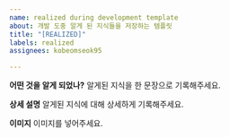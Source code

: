 ```yaml
---
name: realized during development template
about: 개발 도중 알게 된 지식들을 저장하는 템플릿
title: "[REALIZED]"
labels: realized
assignees: kobeomseok95

---
```


**어떤 것을 알게 되었나?**
알게된 지식을 한 문장으로 기록해주세요.

**상세 설명**
알게된 지식에 대해 상세하게 기록해주세요.

**이미지**
이미지를 넣어주세요.
